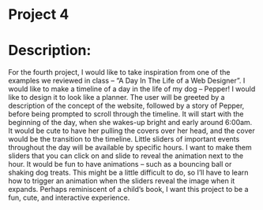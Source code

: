 # Project 4

# Description:
For the fourth project, I would like to take inspiration from one of the examples we reviewed in class – “A Day In The Life of a Web Designer”. I would like to make a timeline of a day in the life of my dog – Pepper! I would like to design it to look like a planner. The user will be greeted by a description of the concept of the website, followed by a story of Pepper, before being prompted to scroll through the timeline. It will start with the beginning of the day, when she wakes-up bright and early around 6:00am. It would be cute to have her pulling the covers over her head, and the cover would be the transition to the timeline. Little sliders of important events throughout the day will be available by specific hours. I want to make them sliders that you can click on and slide to reveal the animation next to the hour. It would be fun to have animations – such as a bouncing ball or shaking dog treats. This might be a little difficult to do, so I’ll have to learn how to trigger an animation when the sliders reveal the image when it expands. Perhaps reminiscent of a child’s book, I want this project to be a fun, cute, and interactive experience.
